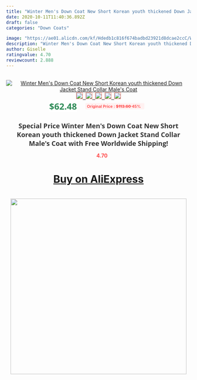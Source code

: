 ```yaml
---
title: "Winter Men's Down Coat New Short Korean youth thickened Down Jacket Stand Collar Male's Coat"
date: 2020-10-11T11:40:36.892Z
draft: false
categories: "Down Coats"

image: "https://ae01.alicdn.com/kf/Hdedb1c816f674badbd23921d8dcae2ccC/Winter-Men-s-Down-Coat-New-Short-Korean-youth-thickened-Down-Jacket-Stand-Collar-Male-s.jpg"
description: "Winter Men's Down Coat New Short Korean youth thickened Down Jacket Stand Collar Male's Coat"
author: Giselle
ratingvalue: 4.70
reviewcount: 2.888
---
```

<br>
<div style="text-align: center;">
<a href="https://s.click.aliexpress.com/e/_AaO47x" target="_blank" rel="nofollow noopener noreferrer"><img alt="Winter Men's Down Coat New Short Korean youth thickened Down Jacket Stand Collar Male's Coat" class="magnifier-image" src="https://ae01.alicdn.com/kf/Hdedb1c816f674badbd23921d8dcae2ccC/Winter-Men-s-Down-Coat-New-Short-Korean-youth-thickened-Down-Jacket-Stand-Collar-Male-s.jpg_640x640.jpg">
<br>
<img style="border:1px solid salmon" src="https://ae01.alicdn.com/kf/Hdedb1c816f674badbd23921d8dcae2ccC/Winter-Men-s-Down-Coat-New-Short-Korean-youth-thickened-Down-Jacket-Stand-Collar-Male-s.jpg_120x120.jpg">&nbsp;&nbsp;<img style="border:1px solid salmon" src="https://ae01.alicdn.com/kf/H47da03933d6f4c96b618b6a6975e3169g/Winter-Men-s-Down-Coat-New-Short-Korean-youth-thickened-Down-Jacket-Stand-Collar-Male-s.jpg_120x120.jpg">&nbsp;&nbsp;<img style="border:1px solid salmon" src="https://ae01.alicdn.com/kf/Hd18355f3f8244437838882186f5267f7c/Winter-Men-s-Down-Coat-New-Short-Korean-youth-thickened-Down-Jacket-Stand-Collar-Male-s.jpg_120x120.jpg">&nbsp;&nbsp;<img style="border:1px solid salmon" src="https://ae01.alicdn.com/kf/H30dbe79062ab49b2b00abe783d94b4934/Winter-Men-s-Down-Coat-New-Short-Korean-youth-thickened-Down-Jacket-Stand-Collar-Male-s.jpg_120x120.jpg">&nbsp;&nbsp;<img style="border:1px solid salmon" src="https://ae01.alicdn.com/kf/He5ff281008df433caa34d35df490e4b50/Winter-Men-s-Down-Coat-New-Short-Korean-youth-thickened-Down-Jacket-Stand-Collar-Male-s.jpg_120x120.jpg"></a></div><br0>
<div style="text-align: center;"><span style="background-color: white; border: 0px; box-sizing: border-box; color: seagreen; display: inline-block; font-family: &quot;open sans&quot; , &quot;arial&quot; , &quot;helvetica&quot; , sans-serif , &quot;heiti&quot;; font-size: 24px; font-stretch: inherit; font-weight: 700; line-height: inherit; margin: 0px 10px 0px 0px; padding: 0px; vertical-align: middle;">$62.48 </span>
<span style="background: rgb(255 , 241 , 241); border-radius: 3px; border: 0px; box-sizing: border-box; color: #ff4747; display: inline-block; font-family: inherit; font-size: 12px; font-stretch: inherit; font-style: inherit; font-variant: inherit; font-weight: 600; line-height: inherit; margin: 0px; padding: 2px 5px; transform: scale(0.9); vertical-align: middle;">Original Price : <b style="text-decoration: line-through;">$113.60 </b> 45%&nbsp;&nbsp;</span></div>
<h1 style="color: #333333; display: inline-block; font-family: &quot;open sans&quot; , &quot;arial&quot; , &quot;helvetica&quot; , sans-serif , &quot;heiti&quot;; font-size: 18px; font-stretch: inherit; font-weight: 700; text-align: center;">Special Price Winter Men's Down Coat New Short Korean youth thickened Down Jacket Stand Collar Male's Coat with Free Worldwide Shipping!</h1>
<div style="color: #ff4747; text-align: center;">
<img src="https://4.bp.blogspot.com/-M0ZcTcb-5uY/XleCXlxnR4I/AAAAAAAAAEc/OrjgMkXV1oMQFaCRZj5HQwOCBcu3w1FegCPcBGAYYCw/s1600/star.png" style="height: 15px;">&nbsp;<b>4.70</b></div>
<div class="button_cont" align="center"><a class="buynow_a" href="https://s.click.aliexpress.com/e/_AaO47x" target="_blank" rel="nofollow noopener noreferrer"><H1>Buy on AliExpress</H1></a></div><br>
<div class="separator" style="clear: both; text-align: center;">
<img src="https://lh3.googleusercontent.com/-pTy5HemUv9M/XlePHvY0dAI/AAAAAAAAAE4/0nX5iRUoIWY8eMW9Dpxeirr157OZliDIgCLcBGAsYHQ/s1600/badge.gif" width="480">
</div>
